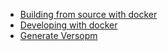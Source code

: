 * [Building from source with docker](Compiling-the-project-from-source.md)
* [Developing with docker](Developing-at-the-project.md)
* [Generate Versopm](README.md)
